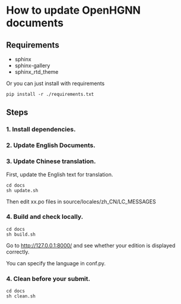 # How to update OpenHGNN documents

## Requirements

- sphinx
- sphinx-gallery 
- sphinx_rtd_theme

Or you can just install with requirements
```
pip install -r ./requirements.txt
```

## Steps

### 1. Install dependencies.

### 2. Update English Documents.

### 3. Update Chinese translation.

First, update the English text for translation.

```
cd docs
sh update.sh
```
Then edit xx.po files in source/locales/zh_CN/LC_MESSAGES 

### 4. Build and check locally.
```
cd docs 
sh build.sh
```
Go to  http://127.0.0.1:8000/ and see whether your edition is displayed correctly.

You can specify the language in conf.py.
### 4. Clean before your submit.
```
cd docs 
sh clean.sh
```